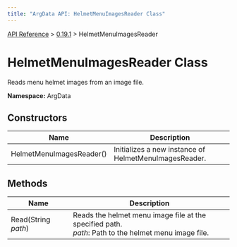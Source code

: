 ```yaml
---
title: "ArgData API: HelmetMenuImagesReader Class"
---
```


[API Reference](/argdata/api) &gt; [0.19.1](/argdata/api/0.19.1) &gt; HelmetMenuImagesReader

# HelmetMenuImagesReader Class

Reads menu helmet images from an image file.

**Namespace:** ArgData

## Constructors

<table class="table table-bordered table-striped ">
<thead>
  <tr>
    <th>Name</th>
    <th>Description</th>
  </tr>
</thead>
<tbody>
  <tr>
    <td>HelmetMenuImagesReader()</td>
    <td>Initializes a new instance of HelmetMenuImagesReader.</td>
  </tr>
</tbody>
</table>


## Methods

<table class="table table-bordered table-striped ">
<thead>
  <tr>
    <th>Name</th>
    <th>Description</th>
  </tr>
</thead>
<tbody>
  <tr>
    <td>Read(String <em>path</em>)</td>
    <td>Reads the helmet menu image file at the specified path.<br /><em>path</em>: Path to the helmet menu image file.<br /></td>
  </tr>
</tbody>
</table>


